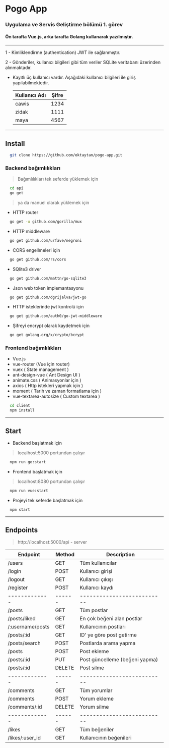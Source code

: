 # Pogo App

### Uygulama ve Servis Geliştirme bölümü 1. görev

#### Ön tarafta Vue.js, arka tarafta Golang kullanarak yazılmıştır.

---

1 - Kimliklendirme (authentication) JWT ile sağlanmıştır.

2 - Gönderiler, kullanıcı bilgileri gibi tüm veriler SQLite veritabanı üzerinden alınmaktadır.

- Kayıtlı üç kullanıcı vardır. Aşağıdaki kullanıcı bilgileri ile giriş yapılabilmektedir.

  | Kullanıcı Adı | Şifre |
  | ------------- | ----- |
  | cawis         | 1234  |
  | zidak         | 1111  |
  | maya          | 4567  |

---

## Install

```bash
  git clone https://github.com/oktaytan/pogo-app.git
```

### Backend bağımlılıkları

> Bağımlılıkları tek seferde yüklemek için

```bash
  cd api
  go get
```

> ya da manuel olarak yüklemek için

- HTTP router

```bash
  go get -u github.com/gorilla/mux
```

- HTTP middleware

```bash
  go get github.com/urfave/negroni
```

- CORS engellmeleri için

```bash
  go get github.com/rs/cors
```

- SQlite3 driver

```bash
  go get github.com/mattn/go-sqlite3
```

- Json web token implemantasyonu

```bash
  go get github.com/dgrijalva/jwt-go
```

- HTTP isteklerinde jwt kontrolü için

```bash
  go get github.com/auth0/go-jwt-middleware
```

- Şifreyi encrypt olarak kaydetmek için

```bash
  go get golang.org/x/crypto/bcrypt
```

### Frontend bağımlılıkları

- Vue.js
- vue-router (Vue için router)
- vuex ( State management )
- ant-design-vue ( Ant Design UI )
- animate.css ( Animasyonlar için )
- axios ( Http istekleri yapmak için )
- moment ( Tarih ve zaman formatlama için )
- vue-textarea-autosize ( Custom textarea )

```bash
  cd client
  npm install
```

---

## Start

- Backend başlatmak için

> localhost:5000 portundan çalışır

```bash
  npm run go:start
```

- Frontend başlatmak için

> localhost:8080 portundan çalışır

```bash
  npm run vue:start
```

- Projeyi tek seferde başlatmak için

```bash
  npm start
```

---

## Endpoints

> http://localhost:5000/api - server

| Endpoint         | Method | Description                    |
| ---------------- | ------ | ------------------------------ |
| /users           | GET    | Tüm kullanıcılar               |
| /login           | POST   | Kullanıcı girişi               |
| /logout          | GET    | Kullanıcı çıkışı               |
| /register        | POST   | Kullanıcı kaydı                |
| -------------    | ------ | --------------------------     |
| /posts           | GET    | Tüm postlar                    |
| /posts/liked     | GET    | En çok beğeni alan postlar     |
| /:username/posts | GET    | Kullanıcının postları          |
| /posts/:id       | GET    | ID' ye göre post getirme       |
| /posts/search    | POST   | Postlarda arama yapma          |
| /posts           | POST   | Post ekleme                    |
| /posts/:id       | PUT    | Post güncelleme (beğeni yapma) |
| /posts/:id       | DELETE | Post silme                     |
| -------------    | ------ | --------------------------     |
| /comments        | GET    | Tüm yorumlar                   |
| /comments        | POST   | Yorum ekleme                   |
| /comments/:id    | DELETE | Yorum silme                    |
| -------------    | ------ | --------------------------     |
| /likes           | GET    | Tüm beğeniler                  |
| /likes/:user_id  | GET    | Kullanıcının beğenileri        |
